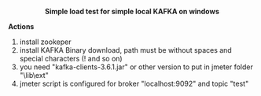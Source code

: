 <p align="center">
  <b>Simple load test for simple local KAFKA on windows</b>
</p>

<b>Actions</b>
1. install zookeper
2. install KAFKA Binary download, path must be without spaces and special characters (! and so on)
3. you need "kafka-clients-3.6.1.jar" or other version to put in jmeter folder "\lib\ext"
4. jmeter script is configured for broker "localhost:9092" and topic "test"
